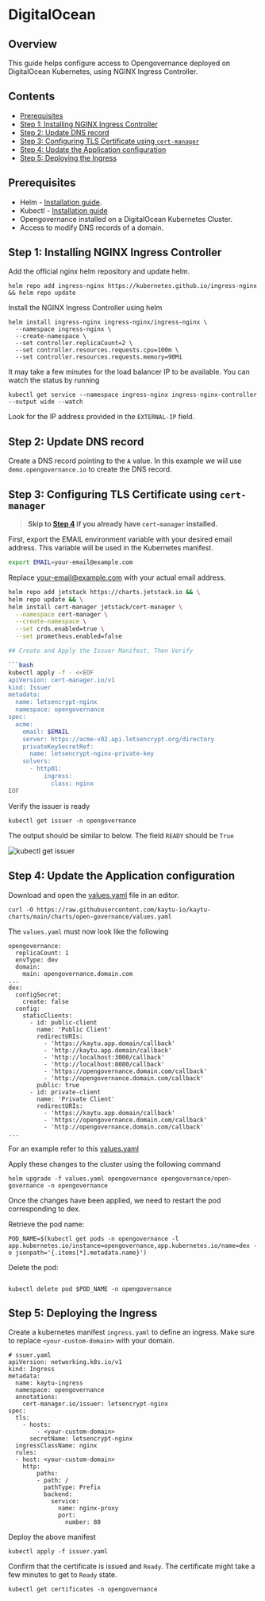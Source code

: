 # DigitalOcean

## Overview

This guide helps configure access to Opengovernance deployed on DigitalOcean Kubernetes, using NGINX Ingress Controller.

## Contents 

- [Prerequisites](#prerequisites)
- [Step 1: Installing NGINX Ingress Controller](#step-1-installing-nginx-ingress-controller)
- [Step 2: Update DNS record](#step-2-update-dns-record)
- [Step 3: Configuring TLS Certificate using `cert-manager`](#step-3-configuring-tls-certificate-using-cert-manager)
- [Step 4: Update the Application configuration](#step-4-update-the-application-configuration)
- [Step 5: Deploying the Ingress](#step-5-deploying-the-ingress)


## Prerequisites

- Helm - [Installation guide](https://helm.sh/docs/intro/install/).
- Kubectl - [Installation guide](https://kubernetes.io/docs/tasks/tools/)
- Opengovernance installed on a DigitalOcean Kubernetes Cluster.
- Access to modify DNS records of a domain.


## Step 1: Installing NGINX Ingress Controller

Add the official nginx helm repository and update helm.

```
helm repo add ingress-nginx https://kubernetes.github.io/ingress-nginx && helm repo update
```
Install the NGINX Ingress Controller using helm 

```
helm install ingress-nginx ingress-nginx/ingress-nginx \
  --namespace ingress-nginx \
  --create-namespace \
  --set controller.replicaCount=2 \
  --set controller.resources.requests.cpu=100m \
  --set controller.resources.requests.memory=90Mi
```

It may take a few minutes for the load balancer IP to be available.
You can watch the status by running 
```
kubectl get service --namespace ingress-nginx ingress-nginx-controller --output wide --watch
```
Look for the IP address provided in the `EXTERNAL-IP` field. 

## Step 2: Update DNS record 

Create a DNS record pointing to the `A` value. In this example we wiil use `demo.opengovernance.io` to create the DNS record. 

## Step 3: Configuring TLS Certificate using `cert-manager`

> **Skip to [Step 4](#step-4--update-the-application-configuration) if you already have `cert-manager` installed.**

First, export the EMAIL environment variable with your desired email address. This variable will be used in the Kubernetes manifest.

```bash
export EMAIL=your-email@example.com
```
Replace your-email@example.com with your actual email address.


```bash
helm repo add jetstack https://charts.jetstack.io && \
helm repo update && \
helm install cert-manager jetstack/cert-manager \
  --namespace cert-manager \
  --create-namespace \
  --set crds.enabled=true \
  --set prometheus.enabled=false

## Create and Apply the Issuer Manifest, Then Verify

```bash
kubectl apply -f - <<EOF
apiVersion: cert-manager.io/v1
kind: Issuer
metadata:
  name: letsencrypt-nginx
  namespace: opengovernance
spec:
  acme:
    email: $EMAIL
    server: https://acme-v02.api.letsencrypt.org/directory
    privateKeySecretRef:
      name: letsencrypt-nginx-private-key
    solvers:
      - http01:
          ingress:
            class: nginx
EOF
```


Verify the issuer is ready
```
kubectl get issuer -n opengovernance
```
The output should be similar to below. The field `READY` should be `True`

![kubectl get issuer](./images/get-issuer.png)


## Step 4: Update the Application configuration

Download and open the [values.yaml](https://github.com/kaytu-io/kaytu-charts/blob/main/charts/open-governance/values.yaml) file in an editor.

```
curl -O https://raw.githubusercontent.com/kaytu-io/kaytu-charts/main/charts/open-governance/values.yaml
```

The `values.yaml` must now look like the following

```
opengovernance:
  replicaCount: 1
  envType: dev
  domain:
    main: opengovernance.domain.com
...
dex:
  configSecret:
    create: false
  config:
    staticClients:
      - id: public-client
        name: 'Public Client'
        redirectURIs:
          - 'https://kaytu.app.domain/callback'
          - 'http://kaytu.app.domain/callback'
          - 'http://localhost:3000/callback'
          - 'http://localhost:8080/callback'
          - 'https://opengovernance.domain.com/callback'
          - 'http://opengovernance.domain.com/callback'
        public: true
      - id: private-client
        name: 'Private Client'
        redirectURIs:
          - 'https://kaytu.app.domain/callback'
          - 'https://opengovernance.domain.com/callback'
          - 'http://opengovernance.domain.com/callback'
...
```

For an example refer to this [values.yaml](https://github.com/ADorigi/scratch/blob/main/example/values.yaml)

Apply these changes to the cluster using the following command 

```
helm upgrade -f values.yaml opengovernance opengovernance/open-governance -n opengovernance 
```

Once the changes have been applied, we need to restart the pod corresponding to dex.

Retrieve the pod name:

```
POD_NAME=$(kubectl get pods -n opengovernance -l app.kubernetes.io/instance=opengovernance,app.kubernetes.io/name=dex -o jsonpath='{.items[*].metadata.name}')

```
Delete the pod:
```

kubectl delete pod $POD_NAME -n opengovernance
```

## Step 5: Deploying the Ingress

Create a kubernetes manifest `ingress.yaml` to define an ingress. Make sure to replace `<your-custom-domain>` with your domain.

```
# ssuer.yaml
apiVersion: networking.k8s.io/v1
kind: Ingress
metadata:
  name: kaytu-ingress
  namespace: opengovernance
  annotations:
    cert-manager.io/issuer: letsencrypt-nginx
spec:
  tls:
    - hosts:
        - <your-custom-domain>
      secretName: letsencrypt-nginx
  ingressClassName: nginx
  rules:
  - host: <your-custom-domain>
    http:
        paths:
        - path: /
          pathType: Prefix
          backend:
            service:
              name: nginx-proxy
              port:
                number: 80
```

Deploy the above manifest

```
kubectl apply -f issuer.yaml
```

Confirm that the certificate is issued and `Ready`. The certificate might take a few minutes to get to `Ready` state.

```
kubectl get certificates -n opengovernance
```